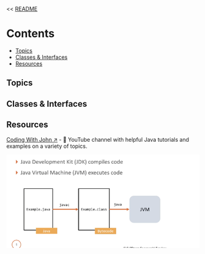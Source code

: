 << [README](./README.md)

# Contents
- [Topics](#topics)
- [Classes & Interfaces](#classes--interfaces)
- [Resources](#resources)

## Topics

## Classes & Interfaces

## Resources
[Coding With John ↗️](https://www.youtube.com/@CodingWithJohn/videos) - 🎥 YouTube channel with helpful Java tutorials and examples on a variety of topics.

![](./Images/JavatoJVM.png)